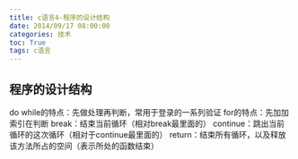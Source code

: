 ```yaml
---
title: c语言4-程序的设计结构
date: 2014/09/17 08:00:00
categories: 技术
toc: True
tags: c语言
---
```

## 程序的设计结构
do while的特点：先做处理再判断，常用于登录的一系列验证
for的特点：先加加索引在判断
break：结束当前循环（相对break最里面的）
continue：跳出当前循环的这次循环（相对于continue最里面的）
return：结束所有循环，以及释放该方法所占的空间（表示所处的函数结束）